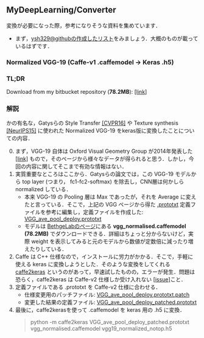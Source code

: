 ## MyDeepLearning/Converter

変換が必要になった際，参考になりそうな資料を集めています．  
- まず，[ysh329@githubの作成したリスト](https://github.com/ysh329/deep-learning-model-convertor)をみましょう．大概のものが載っているはずです．  

### Normalized VGG-19 (Caffe-v1 .caffemodel -> Keras .h5)

### TL;DR
Download from my bitbucket repository (**78.2MB**): [[link]](https://bitbucket.org/stnoh/Maya-PythonPackages/raw/master/models/vgg19_weights_normalized.h5)

### 解説

かの有名な，Gatysらの Style Transfer [[CVPR16]](https://www.cv-foundation.org/openaccess/content_cvpr_2016/html/Gatys_Image_Style_Transfer_CVPR_2016_paper.html) や Texture synthesis [[NeurIPS15]](https://papers.nips.cc/paper/5633-texture-synthesis-using-convolutional-neural-networks) に使われた Normalized VGG-19 をkeras版に変換したことについての内容．  

0. まず，VGG-19 自体は Oxford Visual Geometry Group が2014年発表した [[link]]((http://www.robots.ox.ac.uk/~vgg/research/very_deep/)) もので，そのページから様々なデータが得られると思う．しかし，今回の内容に関してそこまで有効な情報はない．  
2. 実質重要なところはここから．Gatysらの論文では，この VGG-19 モデルから top layer (つまり， fc1-fc2-softmax) を除去し，CNN層は何かしら normalized している．  
    - 本来 VGG-19 の Pooling 層は Max であったが，それを Average に変えたと言っている．そこで，上記の VGG ページから得た [.prototxt](https://gist.githubusercontent.com/ksimonyan/3785162f95cd2d5fee77/raw/f02f8769e64494bcd3d7e97d5d747ac275825721/VGG_ILSVRC_19_layers_deploy.prototxt) 定義ファイルを参考に編集し，定義ファイルを作成した: [VGG_ave_pool_deploy.prototxt](./VGG_ave_pool_deploy.prototxt)  
    - モデルは [BethgeLabのページ](http://bethgelab.org/media/uploads/deeptextures/)にある **vgg_normalised.caffemodel (78.2MB)** でダウンロードできる．詳細はちょっと分からないけど，実際 weight を表示してみると元のモデルから数値が定数倍に減ったり増えたりしている．  
3. Caffe は C++ 仕様なので，インストールに労力がかかる．そこで，手軽に使える keras に変換しようとした．そのような変換をしてくれる [caffe2keras](https://github.com/qxcv/caffe2keras) というのがあって，早速試したものの，エラーが発生．問題は恐らく，caffe2keras は Caffe-v2 仕様しか受け入れない [[issue]](https://github.com/qxcv/caffe2keras/issues/6)こと．  
4. 定義ファイルである .prototxt を Caffe-v2 仕様に合わせる．  
    - 仕様変更用のパッチファイル: [VGG_ave_pool_deploy.prototxt.patch](./VGG_ave_pool_deploy.prototxt.patch)  
    - 変更した結果の定義ファイル: [VGG_ave_pool_deploy_patched.prototxt](./VGG_ave_pool_deploy_patched.prototxt)  
5. 最後に，caffe2kerasを使って .caffemodel を keras 用の .h5 に変換．  
    > python -m caffe2keras VGG_ave_pool_deploy_patched.prototxt vgg_normalised.caffemodel vgg19_normalized_notop.h5
